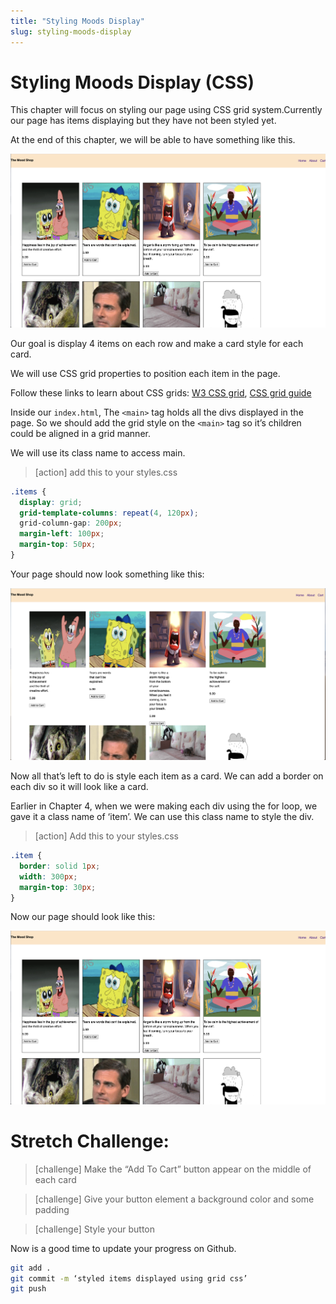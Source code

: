 ```yaml
---
title: "Styling Moods Display"
slug: styling-moods-display
---
```


# Styling Moods Display (CSS)


This chapter will focus on styling our page using CSS grid system.Currently our page has items displaying but they have not been styled yet.

At the end of this chapter, we will be able to have something like this.

![Items display](assets/01_styling-moods-display_items-display.png "Items Display")

Our goal is display 4 items on each row and make a card style for each card. 

We will use CSS grid properties to position each item in the page. 

Follow these links to learn about CSS grids:
[W3 CSS grid](https://www.w3schools.com/css/css_grid.asp), 
[CSS grid guide](https://css-tricks.com/snippets/css/complete-guide-grid/)

Inside our ```index.html```, The ```<main>``` tag holds all the divs displayed in the page. So we should add the grid style on the ```<main>``` tag so it’s children could be aligned in a grid manner.

We will use its class name to access main.

>[action] add this to your styles.css

```css
.items {
  display: grid;
  grid-template-columns: repeat(4, 120px);
  grid-column-gap: 200px;
  margin-left: 100px;
  margin-top: 50px;
} 
```

Your page should now look something like this:

![Items display in grid](assets/02_styling-moods-display_items-display.png "Items Display in grid")

Now all that’s left to do is style each item as a card.
We can add a border on each div so it will look like a card. 

Earlier in Chapter 4, when we were making each div using the for loop, we gave it a class name of ‘item’. We can use this class name to style the div.

>[action] Add this to your styles.css

```css
.item {
  border: solid 1px;
  width: 300px;
  margin-top: 30px;
}
```
Now our page should look like this: 

![Items display](assets/01_styling-moods-display_items-display.png "Items Display")

# Stretch Challenge: 

>[challenge] Make the “Add To Cart” button appear on the middle of each card

>[challenge] Give your button element a background color and some padding

>[challenge] Style your button


Now is a good time to update your progress on Github.

```bash
git add .
git commit -m ‘styled items displayed using grid css’
git push
```
